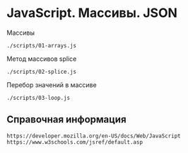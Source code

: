 # JavaScript. Массивы. JSON 

Массивы

    ./scripts/01-arrays.js

Метод массивов splice

    ./scripts/02-splice.js

Перебор значений в массиве

    ./scripts/03-loop.js

## Справочная информация

    https://developer.mozilla.org/en-US/docs/Web/JavaScript
    https://www.w3schools.com/jsref/default.asp
